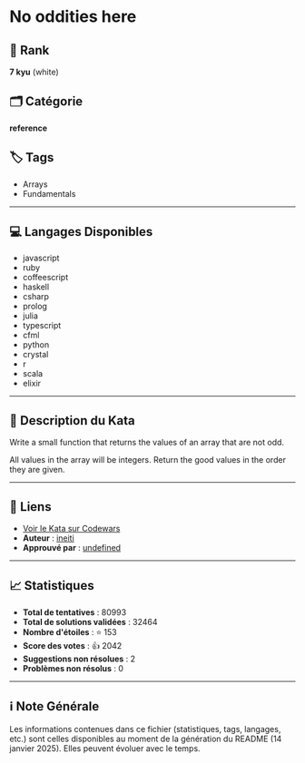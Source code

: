# No oddities here

## 🏅 Rank
**7 kyu** (white)

## 🗂️ Catégorie
**reference**

## 🏷️ Tags
- Arrays
- Fundamentals

---

## 💻 Langages Disponibles
- javascript
- ruby
- coffeescript
- haskell
- csharp
- prolog
- julia
- typescript
- cfml
- python
- crystal
- r
- scala
- elixir

---

## 📜 Description du Kata

Write a small function that returns the values of an array that are not odd. 

All values in the array will be integers. Return the good values in the order they are given.

---

## 🔗 Liens
- [Voir le Kata sur Codewars](https://www.codewars.com/kata/51fd6bc82bc150b28e0000ce)
- **Auteur** : [ineiti](https://www.codewars.com/users/ineiti)
- **Approuvé par** : [undefined](undefined)

---

## 📈 Statistiques
- **Total de tentatives** : 80993
- **Total de solutions validées** : 32464
- **Nombre d'étoiles** : ⭐ 153
- **Score des votes** : 👍 2042
- **Suggestions non résolues** : 2
- **Problèmes non résolus** : 0

---

## ℹ️ Note Générale
Les informations contenues dans ce fichier (statistiques, tags, langages, etc.) sont celles disponibles au moment de la génération du README (14 janvier 2025). Elles peuvent évoluer avec le temps.
